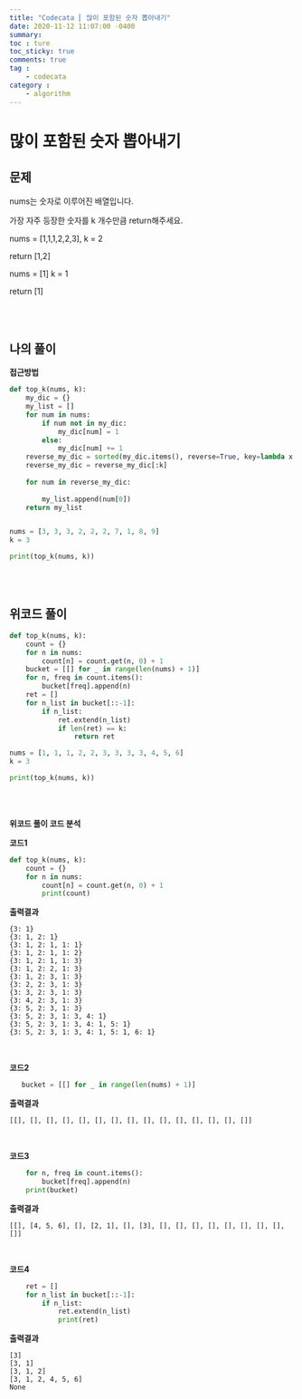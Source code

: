 ```yaml
---
title: "Codecata ⎜ 많이 포함된 숫자 뽑아내기"
date: 2020-11-12 11:07:00 -0400
summary: 
toc : ture
toc_sticky: true
comments: true
tag : 
    - codecata
category : 
    - algorithm
---
```


# 많이 포함된 숫자 뽑아내기

## 문제
nums는 숫자로 이루어진 배열입니다.

가장 자주 등장한 숫자를 k 개수만큼 return해주세요.  

nums = [1,1,1,2,2,3],
k = 2

return [1,2]

nums = [1]
k = 1

return [1]

<br><br>

## 나의 풀이

**접근방법**  



```python
def top_k(nums, k):
    my_dic = {}
    my_list = []
    for num in nums:
        if num not in my_dic:
            my_dic[num] = 1
        else:
            my_dic[num] += 1
    reverse_my_dic = sorted(my_dic.items(), reverse=True, key=lambda x: x[1])
    reverse_my_dic = reverse_my_dic[:k]
    
    for num in reverse_my_dic:
    
        my_list.append(num[0])
    return my_list


nums = [3, 3, 3, 2, 2, 2, 7, 1, 8, 9]
k = 3

print(top_k(nums, k))


```

<br><br>

## 위코드 풀이

```python
def top_k(nums, k):
    count = {}
    for n in nums:
        count[n] = count.get(n, 0) + 1
    bucket = [[] for _ in range(len(nums) + 1)]
    for n, freq in count.items():
        bucket[freq].append(n)
    ret = []
    for n_list in bucket[::-1]:
        if n_list:
            ret.extend(n_list)
            if len(ret) == k:
                return ret

nums = [1, 1, 1, 2, 2, 3, 3, 3, 3, 4, 5, 6]
k = 3

print(top_k(nums, k))
```

<br><br>

**위코드 풀이 코드 분석**

**코드1**

```python
def top_k(nums, k):
    count = {}
    for n in nums:
        count[n] = count.get(n, 0) + 1
        print(count)
```

**출력결과**
```
{3: 1}
{3: 1, 2: 1}
{3: 1, 2: 1, 1: 1}
{3: 1, 2: 1, 1: 2}
{3: 1, 2: 1, 1: 3}
{3: 1, 2: 2, 1: 3}
{3: 1, 2: 3, 1: 3}
{3: 2, 2: 3, 1: 3}
{3: 3, 2: 3, 1: 3}
{3: 4, 2: 3, 1: 3}
{3: 5, 2: 3, 1: 3}
{3: 5, 2: 3, 1: 3, 4: 1}
{3: 5, 2: 3, 1: 3, 4: 1, 5: 1}
{3: 5, 2: 3, 1: 3, 4: 1, 5: 1, 6: 1}
```
<br>

**코드2**

```python
   bucket = [[] for _ in range(len(nums) + 1)]
```

**출력결과**
```
[[], [], [], [], [], [], [], [], [], [], [], [], [], [], []]
```

<br>

**코드3**

```python
    for n, freq in count.items():
        bucket[freq].append(n)
    print(bucket)
```
**출력결과**
```
[[], [4, 5, 6], [], [2, 1], [], [3], [], [], [], [], [], [], [], [], []]
```


<br>

**코드4**

```python
    ret = []
    for n_list in bucket[::-1]:
        if n_list:
            ret.extend(n_list)
            print(ret)
```

**출력결과**

```
[3]
[3, 1]
[3, 1, 2]
[3, 1, 2, 4, 5, 6]
None
```